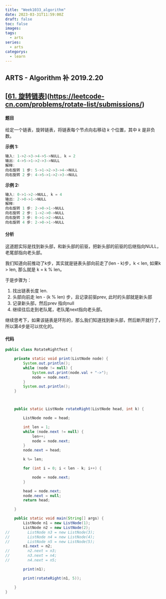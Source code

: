 ```yaml
---
title: "Week1033_algorithm"
date: 2023-03-31T11:59:00Z
draft: false 
toc: false
images:
tags:
  - arts 
series:
  - arts 
categorys:
  - learn 
---
```


## ARTS - Algorithm 补 2019.2.20

## [[61. 旋转链表](https://leetcode-cn.com/problems/rotate-list/)](https://leetcode-cn.com/problems/rotate-list/submissions/)

#### 题目

给定一个链表，旋转链表，将链表每个节点向右移动 *k* 个位置，其中 *k* 是非负数。

**示例 1:**

```java
输入: 1->2->3->4->5->NULL, k = 2
输出: 4->5->1->2->3->NULL
解释:
向右旋转 1 步: 5->1->2->3->4->NULL
向右旋转 2 步: 4->5->1->2->3->NULL
```

**示例 2:**

```java
输入: 0->1->2->NULL, k = 4
输出: 2->0->1->NULL
解释:
向右旋转 1 步: 2->0->1->NULL
向右旋转 2 步: 1->2->0->NULL
向右旋转 3 步: 0->1->2->NULL
向右旋转 4 步: 2->0->1->NULL
```



#### 分析

这道题实际是找到新头部，和新头部的前驱，把新头部的前驱的后继指向NULL，老尾部指向老头部。

我们知道向前推动了k步，其实就是链表头部向前走了(len - k)步，k < len,  如果k > len, 那么就是 k = k % len。

于是步骤为：

1. 找出链表长度 len.
2. 头部向前走 len - (k % len) 步，且记录前驱prev, 此时的头部就是新头部
3. 记录新头部，然后prev 指向null
4. 继续往后走到老队尾，老队尾next指向老头部。

继续思考下，如果该链表是环形的，那么我们知道找到新头部，然后断开就行了，所以第4步是可以优化的。



#### 代码

```java
public class RotateRightTest {

    private static void print(ListNode node) {
        System.out.println();
        while (node != null) {
            System.out.print(node.val + "->");
            node = node.next;
        }
        System.out.println();
    }



    public static ListNode rotateRight(ListNode head, int k) {

        ListNode node = head;

        int len = 1;
        while (node.next != null) {
            len++;
            node = node.next;
        }
        node.next = head;

        k %= len;

        for (int i = 0; i < len - k; i++) {

            node = node.next;
        }

        head = node.next;
        node.next = null;
        return head;

    }

    public static void main(String[] args) {
        ListNode n1 = new ListNode(1);
        ListNode n2 = new ListNode(2);
//        ListNode n3 = new ListNode(3);
//        ListNode n4 = new ListNode(4);
//        ListNode n5 = new ListNode(5);
        n1.next = n2;
//        n2.next = n3;
//        n3.next = n4;
//        n4.next = n5;

        print(n1);

        print(rotateRight(n1, 5));

    }
}
```

